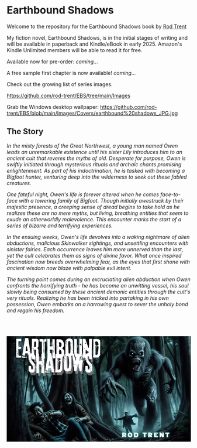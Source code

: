 # Earthbound Shadows

Welcome to the repository for the Earthbound Shadows book by <a href="https://amazon.com/author/rodtrent" target="_blank">Rod Trent</a>

My fiction novel, Earthbound Shadows, is in the initial stages of writing and will be available in paperback and Kindle/eBook in early 2025. Amazon's Kindle Unlimited members will be able to read it for free.

Available now for pre-order: _coming..._

A free sample first chapter is now available! _coming..._

Check out the growing list of series images.

https://github.com/rod-trent/EBS/tree/main/Images 

Grab the Windows desktop wallpaper: https://github.com/rod-trent/EBS/blob/main/Images/Covers/earthbound%20shadows_JPG.jpg 

## The Story

_In the misty forests of the Great Northwest, a young man named Owen leads an unremarkable existence until his sister Lily introduces him to an ancient cult that reveres the myths of old. Desperate for purpose, Owen is swiftly initiated through mysterious rituals and archaic chants promising enlightenment. As part of his indoctrination, he is tasked with becoming a Bigfoot hunter, venturing deep into the wilderness to seek out these fabled creatures._ 

_One fateful night, Owen's life is forever altered when he comes face-to-face with a towering family of Bigfoot. Though initially awestruck by their majestic presence, a creeping sense of dread begins to take hold as he realizes these are no mere myths, but living, breathing entities that seem to exude an otherworldly malevolence. This encounter marks the start of a series of bizarre and terrifying experiences._

_In the ensuing weeks, Owen's life devolves into a waking nightmare of alien abductions, malicious Skinwalker sightings, and unsettling encounters with sinister fairies. Each occurrence leaves him more unnerved than the last, yet the cult celebrates them as signs of divine favor. What once inspired fascination now breeds overwhelming fear, as the eyes that first shone with ancient wisdom now blaze with palpable evil intent._

_The turning point comes during an excruciating alien abduction when Owen confronts the horrifying truth - he has become an unwitting vessel, his soul slowly being consumed by these ancient demonic entities through the cult's very rituals. Realizing he has been tricked into partaking in his own possession, Owen embarks on a harrowing quest to sever the unholy bond and regain his freedom._

<br><br>

<p align="center"><img src="https://github.com/rod-trent/EBS/blob/main/Images/Covers/earthbound%20shadows_smaller.png"></center></p>
